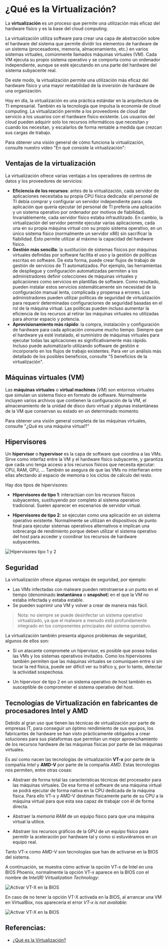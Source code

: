 # ¿Qué es la Virtualización?

La __virtualización__ es un proceso que permite una utilización más eficaz del hardware físico y es la base del cloud computing.

La virtualización utiliza software para crear una capa de abstracción sobre el hardware del sistema que permite dividir los elementos de hardware de un sistema (procesadores, memoria, almacenamiento, etc.) en varios sistemas virtuales, comúnmente llamados máquinas virtuales (VM). Cada VM ejecuta su propio sistema operativo y se comporta como un ordenador independiente, aunque se esté ejecutando en una parte del hardware del sistema subyacente real.

De este modo, la virtualización permite una utilización más eficaz del hardware físico y una mayor rentabilidad de la inversión de hardware de una organización.

Hoy en día, la virtualización es una práctica estándar en la arquitectura de TI empresarial. También es la tecnología que impulsa la economía de cloud computing. La virtualización permite a los proveedores de cloud dar servicio a los usuarios con el hardware físico existente. Los usuarios del cloud pueden adquirir solo los recursos informáticos que necesitan y cuando los necesitan, y escalarlos de forma rentable a medida que crezcan sus cargas de trabajo.

Para obtener una visión general de cómo funciona la virtualización, consulte nuestro vídeo "En qué consiste la virtualización":


## Ventajas de la virtualización

La virtualización ofrece varias ventajas a los operadores de centros de datos y los proveedores de servicios:

* __Eficiencia de los recursos__: antes de la virtualización, cada servidor de aplicaciones necesitaba su propia CPU física dedicada: el personal de TI debía comprar y configurar un servidor independiente para cada aplicación que quería ejecutar (el personal de TI prefería una aplicación y un sistema operativo por ordenador por motivos de fiabilidad). Invariablemente, cada servidor físico estaba infrautilizado. En cambio, la virtualización del servidor permite ejecutar varias aplicaciones, cada una en su propia máquina virtual con su propio sistema operativo, en un único sistema físico (normalmente un servidor x86) sin sacrificar la fiabilidad. Esto permite utilizar al máximo la capacidad del hardware físico.
* __Gestión más sencilla__: la sustitución de sistemas físicos por máquinas virtuales definidas por software facilita el uso y la gestión de políticas escritas en software. De esta forma, puede crear flujos de trabajo de gestión de servicios de TI automatizados. Por ejemplo, las herramientas de despliegue y configuración automatizadas permiten a los administradores definir colecciones de máquinas virtuales y aplicaciones como servicios en plantillas de software. Como resultado, pueden instalar estos servicios sistemáticamente sin necesidad de la configuración manual lenta, complicada y propensa a errores. Los administradores pueden utilizar políticas de seguridad de virtualización para requerir determinadas configuraciones de seguridad basadas en el rol de la máquina virtual. Las políticas pueden incluso aumentar la eficiencia de los recursos al retirar las máquinas virtuales no utilizadas para ahorrar espacio y potencia.
* __Aprovisionamiento más rápido__: la compra, instalación y configuración de hardware para cada aplicación consume mucho tiempo. Siempre que el hardware ya esté instalado, el suministro de máquinas virtuales para ejecutar todas las aplicaciones es significativamente más rápido. Incluso puede automatizarlo utilizando software de gestión e incorporarlo en los flujos de trabajo existentes.
Para ver un análisis más detallado de los posibles beneficios, consulte "5 beneficios de la virtualización".

## Máquinas virtuales (VM)

Las __máquinas virtuales__ o __virtual machines__ (_VM_) son entornos virtuales que simulan un sistema físico en formato de software. Normalmente incluyen varios archivos que contienen la configuración de la VM, el almacenamiento de la unidad de disco duro virtual y algunas instantáneas de la VM que conservan su estado en un determinado momento.

Para obtener una visión general completa de las máquinas virtuales, consulte "¿Qué es una máquina virtual?"

## Hipervisores

Un __hipervisor__ o __hypervisor__ es la capa de software que coordina a las VMs. Sirve como interfaz entre la VM y el hardware físico subyacente, y garantiza que cada uno tenga acceso a los recursos físicos que necesita ejecutar: CPU, RAM, GPU, ... También se asegura de que las VMs no interfieran entre ellas afectando al espacio de memoria o los ciclos de cálculo del resto.

Hay dos tipos de hipervisores:

* __Hipervisores de tipo 1__: interactúan con los recursos físicos subyacentes, sustituyendo por completo al sistema operativo tradicional. Suelen aparecer en escenarios de servidor virtual.

* __Hipervisores de tipo 2__: se ejecutan como una aplicación en un sistema operativo existente. Normalmente se utilizan en dispositivos de punto final para ejecutar sistemas operativos alternativos e implican una sobrecarga de rendimiento porque deben utilizar el sistema operativo del host para acceder y coordinar los recursos de hardware subyacentes.

![][hipervisores_tipo_1_y_2]

## Seguridad

La virtualización ofrece algunas ventajas de seguridad, por ejemplo:

* Las VMs infectadas con malware pueden retrotraerse a un punto en el tiempo (denominado __instantánea__ o __snapshot__) en el que la VM no estaba infectada y estaba estable.
* Se pueden suprimir una VM y volver a crear de manera más fácil.

> Nota: no siempre se puede desinfectar un sistema operativo virtualizado, ya que el malware a menudo está profundamente integrado en los componentes principales del sistema operativo.

La virtualización también presenta algunos problemas de seguridad, algunos de ellos son:

* Si un atacante compromete un hipervisor, es posible que posea todas las VMs y los sistemas operativos invitados. Como los hipervisores también permiten que las máquinas virtuales se comuniquen entre sí sin tocar la red física, puede ser difícil ver su tráfico y, por lo tanto, detectar la actividad sospechosa.

* Un hipervisor de tipo 2 en un sistema operativo de host también es susceptible de comprometer el sistema operativo del host.

## Tecnologías de Virtualización en fabricantes de procesadores Intel y AMD

Debido al gran uso que tienen las técnicas de virtualización por parte de empresas IT, para conseguir un óptimo rendimiento de sus equipos, los fabricantes de hardware se han visto prácticamente obligados a crear soluciones para sus plataformas que permitan un mejor aprovechamiento de los recursos hardware de las máquinas físicas por parte de las máquinas virtuales.

Es así como nacen las tecnologías de virtualización __VT-x__ por parte de la compañía _Intel_ y __AMD-V__ por parte de la compañía _AMD_. Estas tecnologías nos permiten, entre otras cosas:

* Abstraer de forma total las características técnicas del procesador para las máquinas virtuales. De esa forma el software de una máquina virtual se podrá ejecutar de forma nativa en la CPU dedicada de la máquina física. Para ello VT-x y AMD-V destinan físicamente parte de su CPU a la máquina virtual para que esta sea capaz de trabajar con él de forma directa.

* Abstraer la _memoria RAM_ de un equipo físico para que una máquina virtual la utilice.

* Abstraer los recursos gráficos de la GPU de un equipo físico para permitir la aceleración por hardware tal y como si estuviéramos en un equipo real.

Tanto VT-x como AMD-V son tecnologías que han de activarse en la BIOS del sistema.

A continuación, se muestra cómo activar la opción VT-x de Intel en una BIOS Phoenix, normalmente la opción VT-x aparece en la BIOS con el nombre de _Intel(R) Virtualization Technology_:

![][activar_vt-x_en_la_bios]

En caso de no tener la opción VT-X activada en la BIOS, al arrancar una VM en VirtualBox, nos aparecería el error _VT-x is not available_:

![][error_en_vbox_porque_vt-x_no_esta_disponible.png]

## Referencias:
* [¿Qué es la Virtualización?](https://www.ibm.com/es-es/topics/virtualization)

[hipervisores_tipo_1_y_2]: ./img/que_es_la_virtualizacion/hipervisores_tipo_1_y_2.png "Hipervisores tipo 1 y 2"
[activar_vt-x_en_la_bios]: ./img/que_es_la_virtualizacion/activar_vt-x_en_la_bios.png "Activar VT-X en la BIOS"
[error_en_vbox_porque_vt-x_no_esta_disponible.png]: ./img/que_es_la_virtualizacion/error_en_vbox_porque_vt-x_no_esta_disponible.**png** "Activar VT-X en la BIOS"
